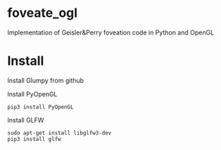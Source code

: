 # foveate_ogl
Implementation of Geisler&amp;Perry foveation code in Python and OpenGL

# Install

Install Glumpy from github

Install PyOpenGL
```
pip3 install PyOpenGL
```

Install GLFW
```
sudo apt-get install libglfw3-dev 
pip3 install glfw
```